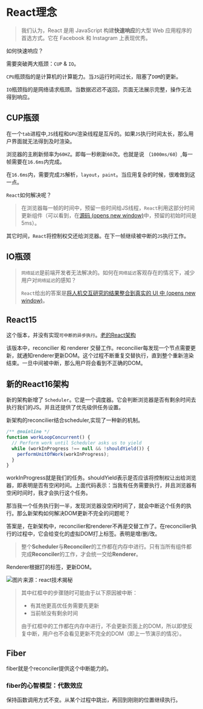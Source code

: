 # React理念

> 我们认为，React 是用 JavaScript 构建**快速响应**的大型 Web 应用程序的首选方式。它在 Facebook 和 Instagram 上表现优秀。

如何快速响应？

需要突破两大瓶颈：`CUP` & `IO`。

`CPU`瓶颈指的是计算机的计算能力。当`JS`运行时间过长，阻塞了`DOM`的更新。

`IO`瓶颈指的是网络请求瓶颈。当数据迟迟不返回，页面无法展示完整，操作无法得到响应。

## CUP瓶颈

在一个`tab`进程中,`JS`线程和`GPU`渲染线程是互斥的。如果`JS`执行时间太长，那么用户界面就无法得到及时渲染。

浏览器的主刷新频率为`60HZ`。即每一秒刷新`60`次。也就是说 （`1000ms/60`）,每一帧需要在`16.6ms`内完成。

在`16.6ms`内，需要完成`JS`解析，`layout`，`paint`。当应用复杂的时候，很难做到这一点。

`React`如何解决呢？

> 在浏览器每一帧的时间中，预留一些时间给JS线程，`React`利用这部分时间更新组件（可以看到，在[源码 (opens new window)](https://github.com/facebook/react/blob/1fb18e22ae66fdb1dc127347e169e73948778e5a/packages/scheduler/src/forks/SchedulerHostConfig.default.js#L119)中，预留的初始时间是5ms）。

其它时间，`React`将控制权交还给浏览器。在下一帧继续被中断的`JS`执行工作。

## IO瓶颈

> `网络延迟`是前端开发者无法解决的。如何在`网络延迟`客观存在的情况下，减少用户对`网络延迟`的感知？
>
> `React`给出的答案是[将人机交互研究的结果整合到真实的 UI 中 (opens new window)](https://zh-hans.reactjs.org/docs/concurrent-mode-intro.html#putting-research-into-production)。

## React15

这个版本，并没有实现`可中断的异步执行`。[老的React架构](https://react.iamkasong.com/preparation/oldConstructure.html#react15%E6%9E%B6%E6%9E%84%E7%9A%84%E7%BC%BA%E7%82%B9)

该版本中，reconcilier 和 renderer 交替工作。reconcilier每发现一个节点需要更新，就通知renderer更新DOM。这个过程不断重复交替执行，直到整个重新渲染结束。一旦中间被中断，那么用户将会看到不正确的DOM。

## 新的React16架构

新的架构新增了 `Scheduler`。它是一个调度器。它会判断浏览器是否有剩余时间去执行我们的JS。并且还提供了优先级供任务设置。

新架构的reconcilier结合scheduler,实现了一种新的机制。

```js
/** @noinline */
function workLoopConcurrent() {
  // Perform work until Scheduler asks us to yield
  while (workInProgress !== null && !shouldYield()) {
    performUnitOfWork(workInProgress);
  }
}
```

workInProgress就是我们的任务。shouldYield表示是否应该将控制权让出给浏览器，即表明是否有空闲时间。上面代码表示：当我有任务需要执行，并且浏览器有空闲时间时，我才会执行这个任务。

那当我一个任务执行到一半，发现浏览器没空闲时间了，就会中断这个任务的执行。那么新架构如何解决DOM更新不完全的问题呢？

答案是，在新架构中，reconcilier和renderer不再是交替工作了。在reconcilier执行的过程中，它会给变化的虚拟DOM打上标签。表明是增/删/改。

> 整个**Scheduler**与**Reconciler**的工作都在内存中进行。只有当所有组件都完成**Reconciler**的工作，才会统一交给**Renderer**。

Renderer根据打的标签，更新DOM。

![图片来源：react技术揭秘](https://react.iamkasong.com/img/process.png)

> 其中红框中的步骤随时可能由于以下原因被中断：
>
> - 有其他更高优任务需要先更新
> - 当前帧没有剩余时间
>
> 由于红框中的工作都在内存中进行，不会更新页面上的DOM，所以即使反复中断，用户也不会看见更新不完全的DOM（即上一节演示的情况）。

## Fiber

fiber就是个reconciler提供这个中断能力的。

### fiber的心智模型：代数效应

保持函数调用方式不变。从某个过程中跳出，再回到刚刚的位置继续执行。

